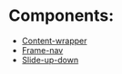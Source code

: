 # Components:

- [Content-wrapper](http://gitlab.awescode.com/packages/awes-layout-crm/blob/dev/docs/content-wrapper.md)
- [Frame-nav](http://gitlab.awescode.com/packages/awes-layout-crm/blob/dev/docs/notifications.md)
- [Slide-up-down](http://gitlab.awescode.com/packages/awes-layout-crm/blob/dev/docs/slide-up-down.md)
